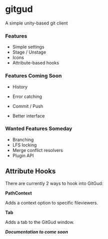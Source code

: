 # gitgud
A simple unity-based git client

### Features 
* Simple settings
* Stage / Unstage
* Icons
* Attribute-based hooks

### Features Coming Soon
* History
* Error catching

* Commit / Push
* Better interface

### Wanted Features Someday
* Branching
* LFS locking
* Merge conflict resolvers
* Plugin API

## Attribute Hooks
There are currently 2 ways to hook into GitGud:

**PathContext**

Adds a context option to specific fileviewers.

**Tab**

Adds a tab to the GitGud window.

***Documentation to come soon***
